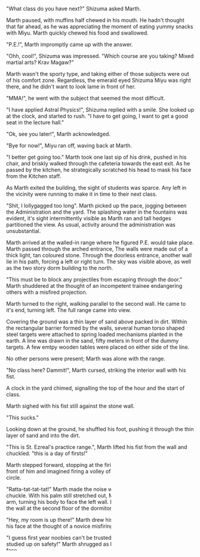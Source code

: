 "What class do you have next?" Shizuma asked Marth.

Marth paused, with muffins half chewed in his mouth. He hadn't thought that far ahead, as he was appreciating the moment of eating yummy snacks with Miyu. Marth quickly chewed his food and swallowed.

"P.E.!", Marth impromptly came up with the answer.

"Ohh, cool!", Shizuma was impressed. "Which course are you taking? Mixed martial arts? Krav Magaw?"

Marth wasn't the sporty type, and taking either of those subjects were out of his comfort zone. Regardless, the emerald eyed Shizuma Miyu was right there, and he didn't want to look lame in front of her. 

"MMA!", he went with the subject that seemed the most difficult.

"I have applied Astral Physics!", Shizuma replied with a smile. She looked up at the clock, and started to rush. "I have to get going, I want to get a good seat in the lecture hall."

"Ok, see you later!", Marth acknowledged.

"Bye for now!", Miyu ran off, waving back at Marth.

"I better get going too." Marth took one last sip of his drink, pushed in his chair, and briskly walked through the cafeteria towards the east exit. As he passed by the kitchen, he strategically scratched his head to mask his face from the Kitchen staff.

As Marth exited the building, the sight of students was sparce. Any left in the vicinity were running to make it in time to their next class.

"Shit, I lollygagged too long". Marth picked up the pace, jogging between the Administration and the yard. The splashing water in the fountains was evident, it's sight intermittently visible as Marth ran and tall hedges partitioned the view. As usual, activity around the administration was unsubstantial.

Marth arrived at the walled-in range where he figured P.E. would take place. Marth passed through the arched entrance, The walls were made out of a thick light, tan coloured stone. Through the doorless entrance, another wall lie in his path, forcing a left or right turn. The sky was visible above, as well as the two story dorm building to the north.

"This must be to block any projectiles from escaping through the door." Marth shuddered at the thought of an incompetent trainee endangering others with a misfired projection.

Marth turned to the right, walking parallel to the second wall. He came to it's end, turning left. The full range came into view. 

Covering the ground was a thin layer of sand above packed in dirt. Within the rectangular barrier formed by the walls, several human torso shaped steel targets were attached to spring loaded mechanisms planted in the earth. A line was drawn in the sand, fifty meters in front of the dummy targets. A few emtpy wooden tables were placed on either side of the line.

No other persons were present; Marth was alone with the range. 

"No class here? Dammit!", Marth cursed, striking the interior wall with his fist.

A clock in the yard chimed, signalling the top of the hour and the start of class.

Marth sighed with his fist still against the stone wall.

"This sucks." 

Looking down at the ground, he shuffled his foot, pushing it through the thin layer of sand and into the dirt. 

"This is St. Ezreal's practice range.", Marth lifted his fist from the wall and chuckled. "this is a day of firsts!"

Marth stepped forward, stopping at the firing line. He pushed his palm in front of him and imagined firing a volley of hot lead from a summoning circle. 

"Ratta-tat-tat-tat!" Marth made the noise with his mouth, then stopped to chuckle. With his palm still stretched out, Marth continued to look down his arm, turning his body to face the left wall. He rose his arm, pointing it above the wall at the second floor of the dormitory.

"Hey, my room is up there!" Marth drew his hand back to his side, wincing his face at the thought of a novice misfiring a projection into his quarters.

"I guess first year noobies can't be trusted in the range, until they've studied up on safety!" Marth shrugged as he raised his hands next to his face.

Marth thought the first day of school would be too soon for new students to use the range. Instead, they must be in classes somewhere else on campus.

"Where would that be?", Student or not, Marth didn't want to fall behind.

"In times like these, the dragon knows best." Marth turned to face the center of campus, eyes piercing through the rock wall in between as he imagined the yard and it's fountains. He took his fighting stance, firmly planting his right leg in the sand. A plume of dust formed beneath him as sand and dirt were slung into the air. His left leg stretched forward, dragging in the sand and producing more particles. He crouched with most of his weight on his right leg, with his left foot pointed out towards the campus. He rose one fist near his face, and the other pushed out again towards the yard.

"The town may be occupied by villagers, but the dragon controls the earth." Marth spoke with a firey passion. "No petty secret is safe from the Dragon's gaze." Marth closed his eyes, diving into his Astral realm.

Marth saw himself standing in a vast expanse of sand surrounded by four walls. Wearing Hakamashita, Tabi, and Hakima, traditional Japanese martial arts atire, Marth held his stance amidst dust devils of pure energy kicking up large volumes of sand. The view before him was that of St. Ezreal's campus, although it was augmented by Marth's imagination and the prestige he felt for the space.

The campus was completely black, with wavy blue threads outlining every feature. The walls were black with blue lines. The hedges were black with blue lines. Lifeless and still, this image of the school which Marth had in his mind since childhood, was imperfect and Marth quickly brought in the proportions to match that of what he had seen so far. The range wasn't that big. The Incorporeal Science building was new. The cafeteria had a couple sections.

Marth scaled his mental model of the school, creating a perfect match, then from distant astral mountains, Marth summoned an ancient dragon to scope out the location of the Martial Arts class. The dragon wisped in, slithering vigorously through the air.

"HYPER-DRAGON-E...", Marth was interrupted by a figure emerging from a large blue portal two meters in front of him. With Marth's eyes still closed, the palm of the figure's hand met Marth's forehead, knocking him backwards. His arms and left leg flew up in the air as he pivoted on his crouched right leg. There was no time to react as Marth's body met the sand with a loud thud, the air escaping from his lungs, the mana for HYPER-DRAGON-EYE absconding.

With his back against the ground, Marth opened his eyes. His projection had already fizzled away into nothingness as he reached up to hold the back of his bumped head.

"Oww!", Marth rubbed the back of his head as he sat up to see who had just pushed him. Marth had to turn to see the silver haired slender man standing there, staring at the steel targets.

"Aldo-sensei.", the shaken Marth said, still holding his head. Without turning to face Marth, Aldo spoke.

"Tell me, boy. Do you have a death wish?"

Aldo pointed his hand towards the steel target, fingers spread apart. A blue summoning circle the size of a bus appeared in front of his hand, before spinning rapidly and letting out a stream of energy. Blue and white energy ripped through the air, creating a sound like a string of firecrackers. The energy hit the steel target, exploding into dozens of blue fireballs on impact and sending a burst of air in all directions.

Sand blew from the epicenter, blowing Aldo's clothes and forcing Marth to squint. The dust settled down, revealing the scorched earth and streaks of newly expanded glass. All that was left of the target was a molten stub of iron which would have joined the target to it's hinging mechanism.

"Tsubasa-sama ordered me not to kill you, but you're testing my patience." Aldo turned to face Marth for the first time. "She said nothing about kicking you around, though."

Marth stood up and sighed. His day of freedom had been cut short.

"I should have known I couldn't use Remote View. Tsubasa-sensei said she'd be monitoring my Astral activity."

"I as well. Tsubasa-sensei may be the higher rank, but I know trouble when I see it. If she had the school's best intentions in mind, she'd gladly let me finish you off."

"Aldo-sensei, you're like a broken record with that line! You should already know that I'm innocent. I was framed!" Marth defended himself.

"Oh I'm well aware of Tsubasa-sensei's report, and I disagree. You should be killed anyway. You're are an accident waiting to happen." Aldo's distaste for Marth was clearly visible.

"If you killed me, we'd never find out who was behind this. I want to know just as bad as anyone about who was in my head. My goal of becoming an Esper is on hold because of this whole fiasco!" Marth rose his arms in contempt. 

"Pfft, you're more trouble than you're worth." Aldo-sensei said with arms crossed.

"Is that because I beat you last time?" Marth said with a smile. Aldo glared at Marth.

"Tsubasa may have ordered me not to kill you, but she didn't say anything about kicking your ass!" Aldo's glare intensified as he took a step forward, his flared pants and loosely buttoned white shirt flapping in a gust of wind. With his open left hand, he covered half his face, and with spread fingers, stretched out his right towards Marth.

"Bring it on!" Marth egged Aldo on. "I missed the martial arts class anyway. I think I could learn a lot from destroying you again!" Marth was feeling confident. He resumed his fighting stance, with one fist pointed at Aldo.

"Oh, you want to get schooled? I'm happy to oblige!" Aldo took another step forward. "First lesson. Know your enemy!" With that, took another step forward, and disappeared before Marth's eyes.


---







